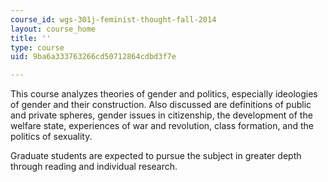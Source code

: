 ```yaml
---
course_id: wgs-301j-feminist-thought-fall-2014
layout: course_home
title: ''
type: course
uid: 9ba6a333763266cd50712864cdbd3f7e

---
```

This course analyzes theories of gender and politics, especially ideologies of gender and their construction. Also discussed are definitions of public and private spheres, gender issues in citizenship, the development of the welfare state, experiences of war and revolution, class formation, and the politics of sexuality.

Graduate students are expected to pursue the subject in greater depth through reading and individual research.
